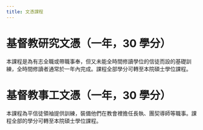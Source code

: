 ```yaml
---
title: 文憑課程
---
```


# 基督教研究文憑（一年，30 學分）

本課程是為有志全職或帶職事奉，但又未能全時間修讀學位的信徒而設的基礎訓練，全時間修讀者通常於一年內完成。課程全部學分可轉至本院碩士學位課程。

# 基督教事工文憑（一年，30 學分）

本課程為平信徒領袖提供訓練，裝備他們在教會裡擔任長執、團契導師等職事。課程全部的學分可轉至本院碩士學位課程。
